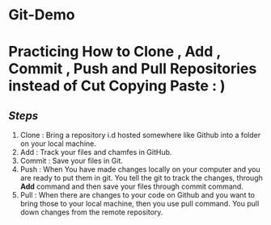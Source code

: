 # Git-Demo
Practicing How to Clone , Add , Commit , Push and Pull Repositories instead of Cut Copying Paste : )
===
## *Steps* 
1. Clone : Bring a repository i.d hosted somewhere like Github into a folder on your local machine.
2. Add : Track your files and chamfes in GitHub.
3. Commit : Save your files in Git.
4. Push : When You have made changes locally on your computer and you are ready to put them in git. You tell the git to track the changes, through **Add** command and then save your files through commit command.
5. Pull : When there are changes to your code on Github and you want to bring those to your local machine, then you use pull command. You pull down changes from the remote repository.
